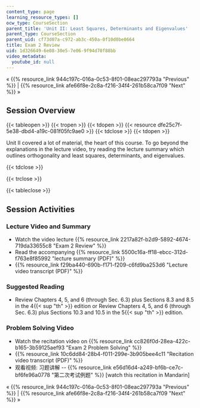 ```yaml
---
content_type: page
learning_resource_types: []
ocw_type: CourseSection
parent_title: 'Unit II: Least Squares, Determinants and Eigenvalues'
parent_type: CourseSection
parent_uid: cf73d07a-c972-ab3c-450a-0f10d0be0664
title: Exam 2 Review
uid: 1d326649-6e08-30e5-7e06-9f94d70f88bb
video_metadata:
  youtube_id: null
---
```


« {{% resource_link 944c197c-016a-0c53-8f01-08eac297793a "Previous" %}} | {{% resource_link afe66f8e-2c8a-f216-34f4-261b58ca7f09 "Next" %}} »

Session Overview
----------------

{{< tableopen >}}
{{< tropen >}}
{{< tdopen >}}
{{< resource dfe25c7f-5e38-dbd4-a19c-081f05fc9ae0 >}}
{{< tdclose >}}
{{< tdopen >}}


Unit II covered a lot of material, the heart of this course. To go beyond the explanations in the lecture video, try reading the lecture summary which outlines orthogonality and least squares, determinants, and eigenvalues.


{{< tdclose >}}

{{< trclose >}}

{{< tableclose >}}

Session Activities
------------------

### Lecture Video and Summary

*   Watch the video lecture {{% resource_link 2217a82f-b2d9-5892-4674-719da33655c8 "Exam 2 Review" %}}
*   Read the accompanying {{% resource_link 5500c16a-ff18-ebcc-312d-f763e8f85992 "lecture summary (PDF)" %}}
*   {{% resource_link f29ba440-690b-f171-f209-c6fd9ba253d6 "Lecture video transcript (PDF)" %}}

### Suggested Reading

*   Review Chapters 4, 5, and 6 (through Sec. 6.3) plus Sections 8.3 and 8.5 in the 4{{< sup "th" >}} edition or Review Chapters 4, 5, and 6 (through Sec. 6.3) plus Sections 10.3 and 10.5 in the 5{{< sup "th" >}} edition.

### Problem Solving Video

*   Watch the recitation video on {{% resource_link cc826f0d-28ea-422c-b165-3b59125aef93 "Exam 2 Problem Solving" %}}
*   {{% resource_link 10c6dd84-28b4-f011-299e-3b905bee4c11 "Recitation video transcript (PDF)" %}}
*   观看视频: 习题讲解 -- {{% resource_link e56d16d4-a249-bf6b-ce7c-bf6fe96a0778 "第二次考试例题" %}} \[watch this recitation in Mandarin\]

« {{% resource_link 944c197c-016a-0c53-8f01-08eac297793a "Previous" %}} | {{% resource_link afe66f8e-2c8a-f216-34f4-261b58ca7f09 "Next" %}} »